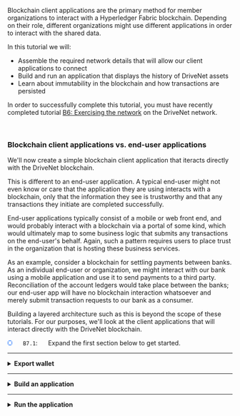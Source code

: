Blockchain client applications are the primary method for member organizations to interact with a Hyperledger Fabric blockchain. Depending on their role, different organizations might use different applications in order to interact with the shared data.

In this tutorial we will:
* Assemble the required network details that will allow our client applications to connect
* Build and run an application that displays the history of DriveNet assets
* Learn about immutability in the blockchain and how transactions are persisted

In order to successfully complete this tutorial, you must have recently completed tutorial <a href='./b6.md'>B6: Exercising the network</a> on the DriveNet network.

<br><h3 align='left'>Blockchain client applications vs. end-user applications</h3>

We'll now create a simple blockchain client application that iteracts directly with the DriveNet blockchain.

This is different to an end-user application. A typical end-user might not even know or care that the application they are using interacts with a blockchain, only that the information they see is trustworthy and that any transactions they initiate are completed successfully.

End-user applications typically consist of a mobile or web front end, and would probably interact with a blockchain via a portal of some kind, which would ultimately map to some business logic that submits any transactions on the end-user's behalf. Again, such a pattern requires users to place trust in the organization that is hosting these business services.

As an example, consider a blockchain for settling payments between banks. As an individual end-user or organization, we might interact with our bank using a mobile application and use it to send payments to a third party. Reconciliation of the account ledgers would take place between the banks; our end-user app will have no blockchain interaction whatsoever and merely submit transaction requests to our bank as a consumer.

Building a layered architecture such as this is beyond the scope of these tutorials. For our purposes, we'll look at the client applications that will interact directly with the DriveNet blockchain.


<img src="./images/bullet.png"/> &nbsp;&nbsp;&nbsp;&nbsp; `B7.1`: &nbsp;&nbsp;&nbsp;&nbsp; Expand the first section below to get started.

---

<details>
<summary><b>Export wallet</b></summary>

As we've seen several times throughout these tutorials, in order to connect to a Hyperledger Fabric network, applications need both a connection profile and a wallet containing an identity.

We downloaded our connection profile in tutorial <a href='./b4.md'>B4: Acquiring network connection details</a>. We will use this directly from our application.

In the same tutorial, we downloaded our identity and used it to create a wallet within the VS Code workspace. We will now export that wallet to the file system, so that we have a wallet that is accessible to our application.

<img src="./images/bullet.png"/> &nbsp;&nbsp;&nbsp;&nbsp; `B7.2`: &nbsp;&nbsp;&nbsp;&nbsp; In the Fabric Wallets view of the IBM Blockchain Platform VS Code extension, right click 'drivenet_wallet' and select 'Export Wallet'.

<img src="./images/b7.2.png" alt="export wallet"></img>

<img src="./images/bullet.png"/> &nbsp;&nbsp;&nbsp;&nbsp; `B7.3`: &nbsp;&nbsp;&nbsp;&nbsp; Navigate to the folder that contains your downloaded connection profile and identity, and click Export.

<img src="./images/b7.3.1.png" alt="select wallet folder"></img>

You'll see a notification to tell you that the export was successful.

<img src="./images/b7.3.2.png" alt="wallet exported notification"></img>

<img src="./images/bullet.png"/> &nbsp;&nbsp;&nbsp;&nbsp; `B7.4`: &nbsp;&nbsp;&nbsp;&nbsp; Expand the next section to continue.

</details>

---

<details>
<summary><b>Build an application</b></summary>

Our application will report the ownership history for a car. It will take an optional input that is an ID of the form *CARnnn*, with an appropriate default value. It will then query the DriveNet blockchain for the transactions associated with an asset with that ID. Finally, it will display the list of owners and the times those ownership changes occurred.

The process for building our application will be the same as the process for building any Hyperledger Fabric application. We first did this in tutorial <a href='../basic-tutorials/a5.md'>A5: Invoking a smart contract from an external application</a>; we'll recap the general process here, but if you need precise guidance, refresh your memory from the earlier tutorial.

<img src="./images/bullet.png"/> &nbsp;&nbsp;&nbsp;&nbsp; `B7.5`: &nbsp;&nbsp;&nbsp;&nbsp; Create a new folder called 'drivenet-app' and add it to your VS Code workspace.

<img src="./images/bullet.png"/> &nbsp;&nbsp;&nbsp;&nbsp; `B7.6`: &nbsp;&nbsp;&nbsp;&nbsp; Copy both the exported wallet folder ('drivenet_wallet') and the connection profile ('CommunityMembers_profile.json') into drivenet-app.

<img src="./images/bullet.png"/> &nbsp;&nbsp;&nbsp;&nbsp; `B7.7`: &nbsp;&nbsp;&nbsp;&nbsp; Create a new folder called 'src' inside drivenet-app.

Your folder should currently look like this:

<img src="./images/b7.7.png" alt="new drivenet-app folder"></img>

<img src="./images/bullet.png"/> &nbsp;&nbsp;&nbsp;&nbsp; `B7.8`: &nbsp;&nbsp;&nbsp;&nbsp; Inside 'src' create a file called 'ownerhistory.ts' with the following 83 lines ([also available here](./resourcesb/ownerhistory_v1.ts)):

```typescript
process.env.HFC_LOGGING = '{"off": "console"}';
import { FileSystemWallet, Gateway, Network, Contract } from 'fabric-network';
import * as path from 'path';
import 'source-map-support/register';

interface Car {
    make:string;
    model:string;
    color:string;
    owner:string;
}

interface History {
    previousOwnerCount: number;
    previousOwners: string[];
    previousOwnershipChangeDates: string[];
    currentOwnershipChangeDate: string;
    currentOwner: string;
}

let carid:string;
let ownerSequenceNum = 0;
const DELETED_CAR_OWNER_IDENTIFIER = 'CAR KEY DELETED';

async function main () {
  try {
    // The ID of the car to look up (can be overridden by the first command line argument)
    carid = (process.argv[2] !== undefined) ? process.argv[2] : 'CARXXX'; // TODO change

    // Create a new file system based wallet for managing identities.
    const walletPath:string = path.join(process.cwd(), 'drivenet_wallet');
    const wallet:FileSystemWallet = new FileSystemWallet(walletPath);

    // Create a new gateway for connecting to our peer node.
    const gateway:Gateway = new Gateway();
    const connectionProfile:string = path.resolve(__dirname, '..', 'CommunityMembers_profile.json');
    const connectionOptions = { wallet, identity: 'student', discovery: { enabled: true, asLocalhost: false } };
    await gateway.connect(connectionProfile, connectionOptions);

    // Get to the drivenet network and smart contract
    const network:Network = await gateway.getNetwork('drivenet');
    const contract:Contract = network.getContract('fabcar');

    // First check that the car exists
    let existsBuffer:Buffer = await contract.evaluateTransaction('carExists', carid);
    if ((existsBuffer.toString()) === "false") {
      console.error(`Car "${carid}" doesn't exist`);
      return;
    }
    
    // Get current car details and owner history
    let carDetailsBuffer:Buffer = await contract.evaluateTransaction('queryCar', carid);
    const car: Car = JSON.parse(carDetailsBuffer.toString()) as Car;
    const previousOwnersBuffer = await contract.evaluateTransaction('getPreviousOwners', carid);
    const history: History = JSON.parse(previousOwnersBuffer.toString()) as History;
    console.log(`Owner history of ${carid} (currently ${car.color} ${car.make} ${car.model}):`);

    // Display the previous owners; start with the earliest owner.
    if (history.previousOwnerCount > 0) {
      for (let i=history.previousOwners.length-1; i>=0; i--) {
        const txTime = new Date(history.previousOwnershipChangeDates[i]).toUTCString();
        if (history.previousOwners[i] === DELETED_CAR_OWNER_IDENTIFIER) {
          console.log(`${txTime}: The car record was deleted`);
        } else {
          console.log(`${txTime}: ${history.previousOwners[i]} became owner #${(++ownerSequenceNum)}`);
        }
      }
    }

    // Display the current owner
    const txTime = new Date(history.currentOwnershipChangeDate).toUTCString();
    console.log(`${txTime}: ${history.currentOwner} became current owner #${(++ownerSequenceNum)}`);
    
    // Disconnect from the gateway
    gateway.disconnect();

  } catch (error) {
    console.error('Failed to call transaction:', error.message);
    process.exit(0);
  }
}

void main();
```

<img src="./images/bullet.png"/> &nbsp;&nbsp;&nbsp;&nbsp; `B7.9`: &nbsp;&nbsp;&nbsp;&nbsp; Around line 28, change the ID of the default car to be the one you ended up owning in tutorial <a href='./b5.md'>B5: Exercising the network</a>. Save your edits.

<img src="./images/b7.9.png" alt="update car id"></img>

(Note the other literal strings in this source file too; if you entered any non-default values when creating your wallet, identity and connection profiles (for example, the 'student' display name in tutorial <a href='./b3.md'>B3: Enrolling with the network</a>), remember to modify them here too.)

Some red underlines will appear, which indicate unresolved references in the source. This is fine; we'll fix these shortly.

<img src="./images/bullet.png"/> &nbsp;&nbsp;&nbsp;&nbsp; `B7.10`: &nbsp;&nbsp;&nbsp;&nbsp; Create and save a file directly inside 'drivenet-app' (NOT the src folder) called 'tsconfig.json', with the following 25 lines ([also available here](./resourcesb/tsconfig.json)):

```json
{
    "compilerOptions": {
      "target": "es6",
      "module": "commonjs",
      "allowJs": true,
      "sourceMap": true,
      "outDir": "./dist/",
      "strict": true,
      "noImplicitAny": true,
      "strictNullChecks": true,
      "strictFunctionTypes": true,
      "strictBindCallApply": true,
      "strictPropertyInitialization": true,
      "noImplicitThis": true,
      "alwaysStrict": true,
      "esModuleInterop": true,
      "forceConsistentCasingInFileNames": true
    },
    "include": [
      "./src/**/*"
    ],
    "exclude": [
      "node_modules"
    ]
}
```

<img src="./images/bullet.png"/> &nbsp;&nbsp;&nbsp;&nbsp; `B7.11`: &nbsp;&nbsp;&nbsp;&nbsp; Create and save a file directly inside 'drivenet-app' (NOT the src folder) called 'package.json', with the following 38 lines ([also available here](./resourcesb/package.json)):

```json
{
  "name": "drivenet-app",
  "version": "1.0.0",
  "description": "DriveNet client application",
  "main": "dist/index.js",
  "typings": "dist/index.d.ts",
  "engines": {
    "node": ">=8",
    "npm": ">=5"
  },
  "scripts": {
    "resolve": "npx npm-force-resolutions",
    "build": "tsc",
    "build:watch": "tsc -w",
    "start": "node ./dist/ownerhistory.js",
    "ownerhistory": "node ./dist/ownerhistory.js",
    "blockhistory": "node ./dist/blockhistory.js",
    "changeowner": "node ./dist/changeowner.js"
  },
  "engineStrict": true,
  "dependencies": {
    "fabric-network": "~1.4.0"
  },
  "devDependencies": {
    "@types/node": "^10.12.10",
    "@typescript-eslint/eslint-plugin": "^3.5.0",
    "@typescript-eslint/parser": "^3.5.0",
    "eslint": "^7.3.1",
    "eslint-config-standard": "^14.1.1",
    "eslint-plugin-import": "^2.22.0",
    "eslint-plugin-node": "^11.1.0",
    "eslint-plugin-promise": "^4.2.1",
    "eslint-plugin-standard": "^4.0.1",
    "source-map-support": "^0.5.19",
    "ts-node": "^8.3.0",
    "typescript": "^3.6.2"
  }
}
```

Your folder structure should look like this:

<img src="./images/b7.11.png" alt="drivenet-app folder structure"></img>

<img src="./images/bullet.png"/> &nbsp;&nbsp;&nbsp;&nbsp; `B7.12`: &nbsp;&nbsp;&nbsp;&nbsp;
Right-click 'drivenet-app', select 'Open in integrated Terminal' and run the command ``npm install``.

<img src="./images/b7.12.png" alt="npm install"></img>

Wait for this command to complete; it might take a few minutes. If any vulnerabilities are found, you can run ``npm run resolve`` to resolve them.

The red underlines for the unresolved references should disappear.

<img src="./images/bullet.png"/> &nbsp;&nbsp;&nbsp;&nbsp; `B7.13`: &nbsp;&nbsp;&nbsp;&nbsp;
In the main VS Code menu, click 'Terminal' -> 'Run Build Task...' and find and run the task 'tsc: watch - tsconfig.json drivenet-app'. Continue without scanning the task output.

<img src="./images/b7.13.1.png" alt="run npm build:watch"></img>

Your application should now build without errors, and the compiler will enter watch mode. As you might recall, this means that any changes to the source will cause an automatic rebuild of the application.

<img src="./images/b7.13.2.png" alt="build complete"></img>

Our application is able to override the default key with a parameter on the command line. (for example, *npm start CARXXX*). So let's configure the VS Code task menu to prompt us for a command line parameter; this will allow us to look up additional records without recompilation.

<img src="./images/bullet.png"/> &nbsp;&nbsp;&nbsp;&nbsp; `B7.14`: &nbsp;&nbsp;&nbsp;&nbsp;
In the main VS Code menu, click 'Terminal' -> 'Run Task...'. Find the task 'npm: ownerhistory drivenet-app' (click the 'npm' category if necessary) but **instead of** running it, click the Settings icon that appears to the right.

<img src="./images/b7.14.png" alt="settings for npm ownerhistory"></img>

An editor window appears for a VS Code configuration file called 'tasks.json'.

<img src="./images/bullet.png"/> &nbsp;&nbsp;&nbsp;&nbsp; `B7.15`: &nbsp;&nbsp;&nbsp;&nbsp;
Replace the contents of tasks.json with the following 19 lines ([also available here](./resourcesb/tasks.json)), remembering to update `CARXXX` in the description field to match the default you set earlier.

```json
{
    // See https://go.microsoft.com/fwlink/?LinkId=733558 
    // for the documentation about the tasks.json format
    "version": "2.0.0",
    "tasks": [
        {
            "type": "npm",
            "script": "start ${input:recordID}",
            "problemMatcher": []
        }
    ],
    "inputs": [
        {
            "id": "recordID",
            "type": "promptString",
            "description": "The unique key of the car record (default: CARXXX)"
        }
    ]
}
```

<img src="./images/bullet.png"/> &nbsp;&nbsp;&nbsp;&nbsp; `B7.16`: &nbsp;&nbsp;&nbsp;&nbsp;
Save the file ('File' -> 'Save').

We will now try the new application out.

<img src="./images/bullet.png"/> &nbsp;&nbsp;&nbsp;&nbsp; `B7.17`: &nbsp;&nbsp;&nbsp;&nbsp;
Expand the next section to continue.

</details>

---

<details>
<summary><b>Run the application</b></summary>

<img src="./images/bullet.png"/> &nbsp;&nbsp;&nbsp;&nbsp; `B7.18`: &nbsp;&nbsp;&nbsp;&nbsp;
In the main VS Code menu, click 'Terminal' -> 'Run Task...' and select the task 'npm: start ${input:recordID} drivenet-app'.

<img src="./images/b7.18.png" alt="Run drivenet-app"></img>

We'll now be prompted for input parameters, just like we configured. For now however, it's fine to accept our defaults.

<img src="./images/bullet.png"/> &nbsp;&nbsp;&nbsp;&nbsp; `B7.19`: &nbsp;&nbsp;&nbsp;&nbsp;
Press Enter to accept the default lookup key. Then continue without scanning the task output.

<img src="./images/b7.19.1.png" alt="Enter drivenet-app input parameters"></img>

The new application will now run. After a brief pause, the ownership history will be shown in the Output view.

<img src="./images/b7.19.2.png" alt="Run drivenet-app"></img>

Feel free to re-run the task with alternative input parameters, to view the ownership history of other car records.

<br><h3 align='left'>Blockchain provenance</h3>

As we introduced way back in tutorial <a href='../basic-tutorials/a1.md'>A1: Introduction</a>, one of the strengths of blockchain is that it maintains a tamper-evident history of the assets described within it; we call this *provenance*. Viewing the ownership history is an example of something that provenance gives us.

To achieve provenance, each block of transactions is cryptographically linked to the one before it. Specifically, each new block contains a hash of the previous block; if any transactions were to be tampered with, peers would notice because the hashes would no longer match. This means that the transaction history cannot be deleted or later falsified.

In other words, even if an asset record is deleted in the world state, the history of transactions involving the asset is retained on the blockchain.

> <br>
   > <b>Want to find out more?</b><br>
   > Learn how blocks are linked together by reading the <a href="https://hyperledger-fabric.readthedocs.io/en/latest/ledger/ledger.html#transactions">Ledger topic</a> in the Hyperledger Fabric documentation.
   > <br>&nbsp;

We'll now demonstrate this property by deleting an asset record and attempting to create a new one with the same ID.

<img src="./images/bullet.png"/> &nbsp;&nbsp;&nbsp;&nbsp; `B7.20`: &nbsp;&nbsp;&nbsp;&nbsp;Using the Fabric Gateways view of the IBM Blockchain Platform VS Code extension, submit a deleteCar transaction against the car that you currently own.

<img src="./images/b7.20.png" alt="delete car record"></img>

This transaction should succeed.

<img src="./images/bullet.png"/> &nbsp;&nbsp;&nbsp;&nbsp; `B7.21`: &nbsp;&nbsp;&nbsp;&nbsp;Submit a createCar transaction with the **same ID** as before. The other values can be the same as before, or different.

<img src="./images/b7.21.png" alt="recreate car record"></img>

While the transaction should succeed and the car record recreated, its history is retained.

<img src="./images/bullet.png"/> &nbsp;&nbsp;&nbsp;&nbsp; `B7.22`: &nbsp;&nbsp;&nbsp;&nbsp; Re-run the history application.

You'll see an updated history for the car record, including the break in ownership history where the record was deleted.

<img src="./images/b7.22.png" alt="recreate car record"></img>

While the application shows the complete ownership *history*, only the *current* make, model and color is shown. There is no reason why the smart contract couldn't show the history of other modified fields too; all transaction details are available on the blockchain. You can browse these by navigating the blocks in the web console.

<br><h3 align='left'>Summary</h3>

In this tutorial we created an application that connects to DriveNet and reports on the ownership history of assets.

Comparing the shape of this application to the one we created in tutorial <a href='../basic-tutorials/a5.md'>A5: Invoking a smart contract from an external application</a>, you'll see that interacting with a remote, multi-party network is conceptually identical to interacting with a local network. The network characteristics are hidden from the application developer; the location and credentials are completely encapsulated in the connection profile and wallet. This separation of concerns allows our applications to be more resilient to network changes.

We also looked more at the idea of provenance in the blockchain, and how transaction history is persisted even though individual asset records might not.

In the next tutorial we will extend our application to use the event framework, so that we can notified when the owner history changes. We'll also investigate some advanced uses of events for finding out when arbitrary transactions occur.

</details>